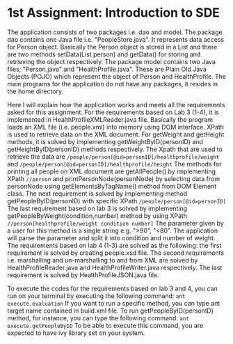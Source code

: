 # 1st Assignment: Introduction to SDE

The application consists of two packages i.e. dao and model. The package dao contains one Java file i.e. "PeopleStore.java". It represents data access for Person object. Basically the Person object is stored in a List and there are two methods setData(List person) and getData() for storing and retrieving the object respectively. The package model contains two Java files, "Person.java" and "HealthProfile.java". These are Plain Old Java Objects (POJO) which represent the object of Person and HealthProfile. The main programs for the application do not have any packages, it resides in the home directory.

Here I will explain how the application works and meets all the requirements asked for this assignment. For the requirements based on Lab 3 (1-4), it is implemented in HealthProfileXMLReader.java file. Basically the program loads an XML file (i.e. people.xml) into memory using DOM interface. XPath is used to retrieve data on the XML document. For getWeight and getHeight methods, it is solved by implementing getWeightByID(personID) and getHeightByID(personID) methods respectively. The Xpath that are used to retrieve the data are 
	```/people/person[@id=personID]/healthprofile/weight```
	and ```/people/person[@id=personID]/healthprofile/height```
The methods for printing all people on XML document are getAllPeople() by implementing XPath
	```//person```
and printPersonNode(personNode) by selecting data from personNode using getElementsByTagName() method from DOM Element class. The next requirement is solved by implementing method getPeopleByID(personID) with specific XPath 
	```/people/person[@id=personID]```
The last requirement based on lab 3 is solved by implementing getPeopleByWeight(condition,number) method by using XPath 
	```//person[healthprofile/weight condition number]```
The parameter given by a user for this method is a single string e.g. ">90", "<80". The application will parse the parameter and split it into condition and number of weight. The requirements based on lab 4 (1-3) are solved as the following: the first requirement is solved by creating people.xsd file. The second requirements i.e. marshalling and un-marshalling to and from XML are solved by HealthProfileReader.java and HealthProfileWriter.java respectively. The last requirement is solved by HealthProfileJSON.java file.

To execute the codes for the requirements based on lab 3 and 4, you can run on your terminal by executing the following command: 
	```ant execute.evaluation```
If you want to run a specific method, you can type ant target name contained in build.xml file. 
To run getPeopleByID(personID) method, for instance, you can type the following command: 
	```ant execute.getPeopleByID```
To be able to execute this command, you are expected to have ivy library set on your system.

  